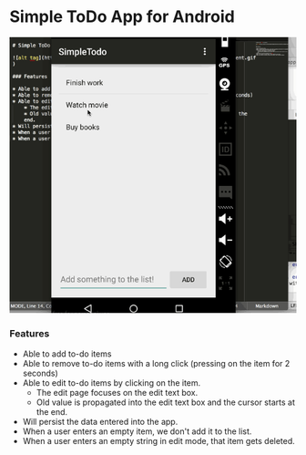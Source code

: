 # Simple ToDo App for Android

![alt tag](https://github.com/lita/SimpleToDoApp/blob/master/CodePath_Assignment.gif)

### Features

* Able to add to-do items
* Able to remove to-do items with a long click (pressing on the item for 2 seconds)
* Able to edit to-do items by clicking on the item.
    * The edit page focuses on the edit text box.
    * Old value is propagated into the edit text box and the cursor starts at the end.
* Will persist the data entered into the app.
* When a user enters an empty item, we don't add it to the list.
* When a user enters an empty string in edit mode, that item gets deleted.

